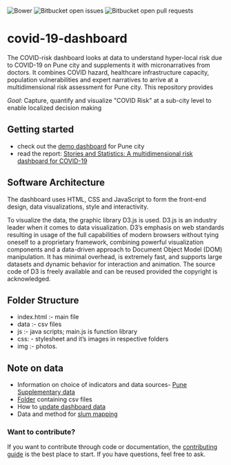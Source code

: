 ![Bower](https://img.shields.io/bower/l/html)
![Bitbucket open issues](https://img.shields.io/bitbucket/issues-raw/sanjanakrishnan/covid-19-dashboard)
![Bitbucket open pull requests](https://img.shields.io/bitbucket/pr-raw/sanjanakrishnan/covid-19-dashboard)


# covid-19-dashboard
The COVID-risk dashboard looks at data to understand hyper-local risk due to COVID-19 on Pune city and supplements it with micronarratives from doctors. It combines COVID hazard, healthcare infrastructure capacity, population vulnerabilities and expert narratives to arrive at a multidimensional risk assessment for Pune city.
This repository provides

*Goal*: Capture, quantify and visualize "COVID Risk" at a sub-city level to enable localized decision making


## Getting started
- check out the [demo dashboard](http://46.101.238.172/covid19-dashboard/#about) for Pune city
- read the report: [Stories and Statistics: A multidimensional risk dashboard for COVID-19](https://i-dair.org/wp-content/uploads/2020/09/2.-Pune-report_CPC-and-IDAIR-merged.pdf)


## Software Architecture
The dashboard uses HTML, CSS and JavaScript to form the front-end design, data visualizations, style and interactivity. 

To visualize the data, the graphic library D3.js is used. D3.js is an industry leader when it comes to data visualization. D3’s emphasis on web standards resulting in usage of the full capabilities of modern browsers without tying oneself to a proprietary framework, combining powerful visualization components and a data-driven approach to Document Object Model (DOM) manipulation. It has minimal overhead, is extremely fast, and supports large datasets and dynamic behavior for interaction and animation. The source code of D3 is freely available and can be reused provided the copyright is acknowledged.


## Folder Structure 

- index.html :- main file 
- data :- csv files 
- js :- java scripts; main.js is function library 
- css: - stylesheet and it’s images in respective folders 
- img :- photos. 


## Note on data
- Information on choice of indicators and data sources- [Pune Supplementary data](https://github.com/sanjanakrishnan/covid-19-dashboard/blob/main/Pune_supplementary%20data.pdf)
- [Folder](https://github.com/sanjanakrishnan/covid-19-dashboard/tree/main/data) containing csv files
- How to [update dashboard data](https://github.com/sanjanakrishnan/covid-19-dashboard/blob/main/data-update.md)
- Data and method for [slum mapping](https://github.com/sanjanakrishnan/IDAIR-Risk-dashboard-data/blob/main/slum_mapping.md)


### Want to contribute?

If you want to contribute through code or documentation, the [contributing guide](https://github.com/sanjanakrishnan/covid-19-dashboard/blob/main/CONTRIBUTING.md) is the best place to start. If you have questions, feel free to ask.
